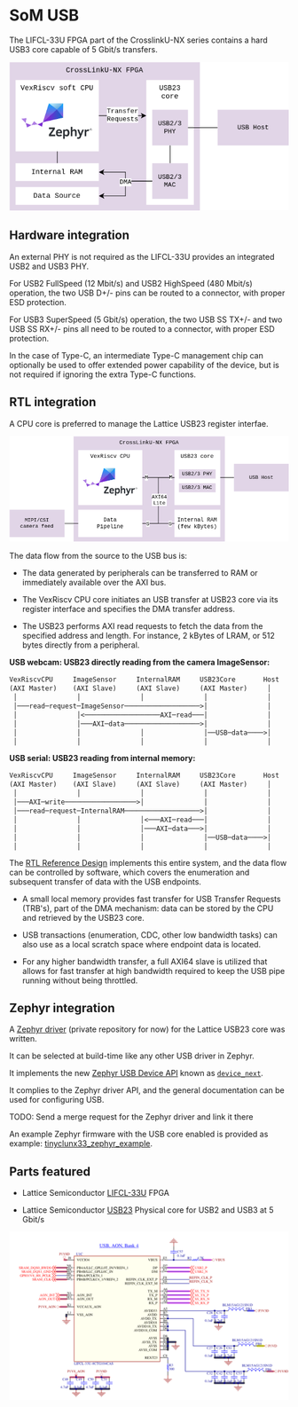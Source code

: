# SoM USB

The LIFCL-33U FPGA part of the CrosslinkU-NX series contains a hard USB3 core
capable of 5 Gbit/s transfers.

![](images/som_usb_architecture.drawio.png)


## Hardware integration

An external PHY is not required as the LIFCL-33U provides an integrated
USB2 and USB3 PHY.

For USB2 FullSpeed (12 Mbit/s) and USB2 HighSpeed (480 Mbit/s) operation,
the two USB D+/- pins can be routed to a connector,
with proper ESD protection.

For USB3 SuperSpeed (5 Gbit/s) operation, the two USB SS TX+/- and two
USB SS RX+/- pins all need to be routed to a connector,
with proper ESD protection.

In the case of Type-C, an intermediate Type-C management chip can optionally be
used to offer extended power capability of the device, but is not required if
ignoring the extra Type-C functions.


## RTL integration

A CPU core is preferred to manage the Lattice USB23 register interfae.

![](images/som_usb_rtl_integration.drawio.png)

The data flow from the source to the USB bus is:

- The data generated by peripherals can be transferred to RAM or immediately
  available over the AXI bus.

- The VexRiscv CPU core initiates an USB transfer at USB23 core via its register
  interface and specifies the DMA transfer address.

- The USB23 performs AXI read requests to fetch the data from the specified
  address and length. For instance, 2 kBytes of LRAM, or 512 bytes directly
  from a peripheral.

**USB webcam: USB23 directly reading from the camera ImageSensor:**
```
VexRiscvCPU     ImageSensor     InternalRAM     USB23Core       Host
(AXI Master)    (AXI Slave)     (AXI Slave)     (AXI Master)     │
 │               │               │               │               │
 │───read─request─ImageSensor───────────────────>│               │
 │               │<───────────────────AXI─read───│               │
 │               │───AXI─data───────────────────>│               │
 │               │               │               │──USB─data────>│
 │               │               │               │               │
```

**USB serial: USB23 reading from internal memory:**
```
VexRiscvCPU     ImageSensor     InternalRAM     USB23Core       Host
(AXI Master)    (AXI Slave)     (AXI Slave)     (AXI Master)     │
 │               │               │               │               │
 │───AXI─write──────────────────>│               │               │
 │───read─request─InternalRAM───────────────────>│               │
 │               │               │<───AXI─read───│               │
 │               │               │───AXI─data───>│               │
 │               │               │               │──USB─data────>│
 │               │               │               │               │
```

The [RTL Reference Design](rtl_reference_design.md) implements this entire
system, and the data flow can be controlled by software, which covers the
enumeration and subsequent transfer of data with the USB endpoints.

- A small local memory provides fast transfer for USB Transfer Requests (TRB's),
  part of the DMA mechanism: data can be stored by the CPU and retrieved by the
  USB23 core.

- USB transactions (enumeration, CDC, other low bandwidth tasks) can also use as
  a local scratch space where endpoint data is located.

- For any higher bandwidth transfer, a full AXI64 slave is utilized that allows
  for fast transfer at high bandwidth required to keep the USB pipe running
  without being throttled.


## Zephyr integration

A
[Zephyr driver](https://github.com/tinyvision-ai-inc/zephyr/blob/tinyclunx33/drivers/usb/udc/udc_usb23.c)
(private repository for now) for the Lattice USB23 core was written.

It can be selected at build-time like any other USB driver in Zephyr.

It implements the new
[Zephyr USB Device API](https://zephyrproject.org/zephyr-rtos-usb/)
known as
[`device_next`](https://docs.zephyrproject.org/latest/connectivity/usb/device_next/usb_device.html).

It complies to the Zephyr driver API, and the general documentation can be used
for configuring USB.

TODO: Send a merge request for the Zephyr driver and link it there

An example Zephyr firmware with the USB core enabled is provided as example:
[tinyclunx33_zephyr_example](https://github.com/tinyvision-ai-inc/tinyclunx33_zephyr_example).


## Parts featured

- Lattice Semiconductor
  [LIFCL-33U](https://www.latticesemi.com/Products/FPGAandCPLD/CrossLink-NX)
  FPGA

- Lattice Semiconductor
  [USB23](https://www.latticesemi.com/products/designsoftwareandip/intellectualproperty/ipcore/ipcores05/usb-2_0-3_2-ip-core)
  Physical core for USB2 and USB3 at 5 Gbit/s

![](images/som_usb_schematic.png)
